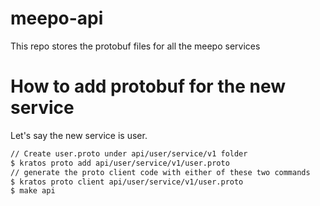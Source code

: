 # meepo-api

This repo stores the protobuf files for all the meepo services

# How to add protobuf for the new service

Let's say the new service is user.

```bash
// Create user.proto under api/user/service/v1 folder
$ kratos proto add api/user/service/v1/user.proto
// generate the proto client code with either of these two commands
$ kratos proto client api/user/service/v1/user.proto
$ make api
```
